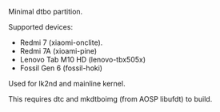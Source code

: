 Minimal dtbo partition.

Supported devices:

- Redmi 7 (xiaomi-onclite).
- Redmi 7A (xioami-pine)
- Lenovo Tab M10 HD (lenovo-tbx505x)
- Fossil Gen 6 (fossil-hoki)

Used for lk2nd and mainline kernel.

This requires dtc and mkdtboimg (from AOSP libufdt) to build.

